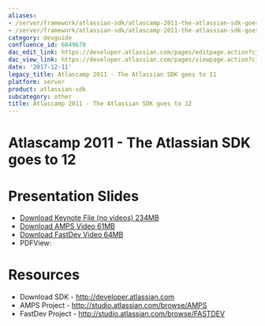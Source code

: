 ```yaml
---
aliases:
- /server/framework/atlassian-sdk/atlascamp-2011-the-atlassian-sdk-goes-to-11-6849670.html
- /server/framework/atlassian-sdk/atlascamp-2011-the-atlassian-sdk-goes-to-11-6849670.md
category: devguide
confluence_id: 6849670
dac_edit_link: https://developer.atlassian.com/pages/editpage.action?cjm=wozere&pageId=6849670
dac_view_link: https://developer.atlassian.com/pages/viewpage.action?cjm=wozere&pageId=6849670
date: '2017-12-11'
legacy_title: Atlascamp 2011 - The Atlassian SDK goes to 11
platform: server
product: atlassian-sdk
subcategory: other
title: Atlascamp 2011 - The Atlassian SDK goes to 12
---
```

# Atlascamp 2011 - The Atlassian SDK goes to 12

# Presentation Slides

-   <a href="http://db.tt/fbBTJbOy" class="external-link">Download Keynote File (no videos) 234MB</a>
-   <a href="http://db.tt/5T5mcQLN" class="external-link">Download AMPS Video 61MB</a>
-   <a href="http://db.tt/uRvJ1qZ2" class="external-link">Download FastDev Video 64MB</a>
-   PDFView:

# Resources

-   Download SDK - <a href="http://developer.atlassian.com" class="uri external-link">http://developer.atlassian.com</a>
-   AMPS Project - <a href="http://studio.atlassian.com/browse/AMPS" class="uri external-link">http://studio.atlassian.com/browse/AMPS</a>
-   FastDev Project - <a href="http://studio.atlassian.com/browse/FASTDEV" class="uri external-link">http://studio.atlassian.com/browse/FASTDEV</a>






















































































































